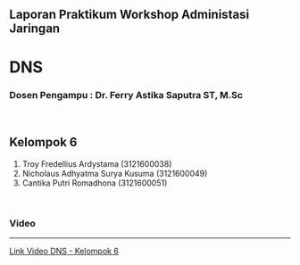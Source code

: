 ## **Laporan Praktikum Workshop Administasi Jaringan**
# **DNS**
### Dosen Pengampu : Dr. Ferry Astika Saputra ST, M.Sc

&nbsp;

## **Kelompok 6**
1. Troy Fredellius Ardystama (3121600038)
2. Nicholaus Adhyatma Surya Kusuma (3121600049)
3. Cantika Putri Romadhona (3121600051)

&nbsp;

### **Video**
---
[Link Video DNS - Kelompok 6](https://www.youtube.com/embed/dc6MA2t87Kk)